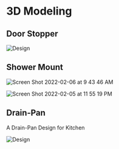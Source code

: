 # 3D Modeling

## Door Stopper

![Design](https://github.com/Leask/Doorstop/blob/main/images/Screen%20Shot%202021-06-15%20at%2011.19.45%20PM.png?raw=true "Design")

## Shower Mount

![Screen Shot 2022-02-06 at 9 43 46 AM](https://user-images.githubusercontent.com/233022/152884597-d96dd14f-dc8d-4d95-b94a-36aa039d5991.jpg)

![Screen Shot 2022-02-05 at 11 55 19 PM](https://user-images.githubusercontent.com/233022/152884610-151730d3-7b44-4248-b4df-f576e4f875b9.jpg)

## Drain-Pan

A Drain-Pan Design for Kitchen

![Design](https://github.com/Leask/Drain-Pan/blob/main/Wiki/Screen%20Shot%202021-06-17%20at%202.58.21%20PM.png?raw=true "Design")
